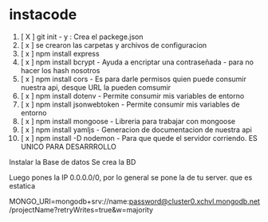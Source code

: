 # instacode

01. [ X ] git init - y : Crea el packege.json
02. [ x ] se crearon las carpetas y archivos de configuracion
03. [ x ] npm install express
04. [ x ] npm install bcrypt - Ayuda a encriptar una contraseñada - para no hacer los hash nosotros
05. [ x ] npm install cors - Es para darle permisos quien puede consumir nuestra api, desque URL la pueden comsumir
06. [ x ] npm install dotenv - Permite consumir mis variables de entorno
07. [ x ] npm install jsonwebtoken - Permite consumir mis variables de entorno
08. [ x ] npm install mongoose - Libreria para trabajar con mongoose
09. [ x ] npm install yamljs - Generacion de documentacion de nuestra api
10. [ x ] npm install -D nodemon - Para que quede el servidor corriendo. ES UNICO PARA DESARRROLLO

Instalar la Base de datos
Se crea la BD

Luego pones la IP 0.0.0.0/0, por lo general se pone la de tu server. que es estatica

MONGO_URI=mongodb+srv://name:password@cluster0.xchvl.mongodb.net/projectName?retryWrites=true&w=majority




